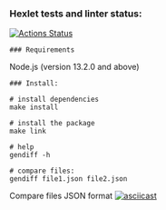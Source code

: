### Hexlet tests and linter status:
[![Actions Status](https://github.com/runabal/frontend-project-46/workflows/hexlet-check/badge.svg)](https://github.com/runabal/frontend-project-46/actions)

```
### Requirements
```

Node.js (version 13.2.0 and above)
```
### Install:

# install dependencies
make install

# install the package
make link

# help
gendiff -h

# compare files:
gendiff file1.json file2.json

```

Compare files JSON format
[![asciicast](https://asciinema.org/a/oaUmUsrQ2aZp1rpJfsZYYfrDC.svg)](https://asciinema.org/a/oaUmUsrQ2aZp1rpJfsZYYfrDC)
